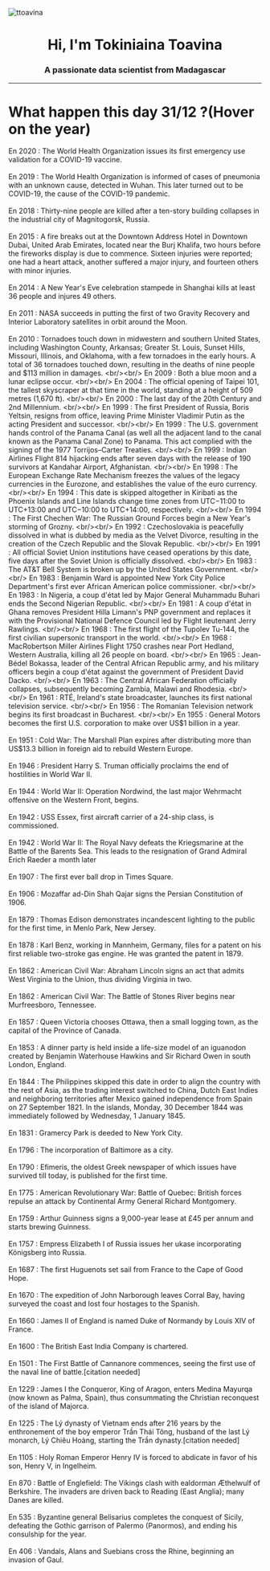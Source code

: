 
<p align="left"> <img src="https://komarev.com/ghpvc/?username=ttoavina&label=Profile%20views&color=0e75b6&style=flat" alt="ttoavina" /> </p>
<h1 align="center">Hi, I'm Tokiniaina Toavina</h1>
<h3 align="center">A passionate data scientist from Madagascar</h3>
    
<hr/>
<h1> What happen this day 31/12 ?(Hover on the year)</h1>

En 2020 : The World Health Organization issues its first emergency use validation for a COVID-19 vaccine.
<br/><br/>
En 2019 : The World Health Organization is informed of cases of pneumonia with an unknown cause, detected in Wuhan. This later turned out to be COVID-19, the cause of the COVID-19 pandemic.
<br/><br/>
En 2018 : Thirty-nine people are killed after a ten-story building collapses in the industrial city of Magnitogorsk, Russia.
<br/><br/>
En 2015 : A fire breaks out at the Downtown Address Hotel in Downtown Dubai, United Arab Emirates, located near the Burj Khalifa, two hours before the fireworks display is due to commence. Sixteen injuries were reported; one had a heart attack, another suffered a major injury, and fourteen others with minor injuries.
<br/><br/>
En 2014 : A New Year's Eve celebration stampede in Shanghai kills at least 36 people and injures 49 others.
<br/><br/>
En 2011 : NASA succeeds in putting the first of two Gravity Recovery and Interior Laboratory satellites in orbit around the Moon.
<br/><br/>
En 2010 : Tornadoes touch down in midwestern and southern United States, including Washington County, Arkansas; Greater St. Louis, Sunset Hills, Missouri, Illinois, and Oklahoma, with a few tornadoes in the early hours. A total of 36 tornadoes touched down, resulting in the deaths of nine people and $113 million in damages.
<br/><br/>
En 2009 : Both a blue moon and a lunar eclipse occur.
<br/><br/>
En 2004 : The official opening of Taipei 101, the tallest skyscraper at that time in the world, standing at a height of 509 metres (1,670 ft).
<br/><br/>
En 2000 : The last day of the 20th Century and 2nd Millennium.
<br/><br/>
En 1999 : The first President of Russia, Boris Yeltsin, resigns from office, leaving Prime Minister Vladimir Putin as the acting President and successor.
<br/><br/>
En 1999 : The U.S. government hands control of the Panama Canal (as well all the adjacent land to the canal known as the Panama Canal Zone) to Panama. This act complied with the signing of the 1977 Torrijos–Carter Treaties.
<br/><br/>
En 1999 : Indian Airlines Flight 814 hijacking ends after seven days with the release of 190 survivors at Kandahar Airport, Afghanistan.
<br/><br/>
En 1998 : The European Exchange Rate Mechanism freezes the values of the legacy currencies in the Eurozone, and establishes the value of the euro currency.
<br/><br/>
En 1994 : This date is skipped altogether in Kiribati as the Phoenix Islands and Line Islands change time zones from UTC−11:00 to UTC+13:00 and UTC−10:00 to UTC+14:00, respectively.
<br/><br/>
En 1994 : The First Chechen War: The Russian Ground Forces begin a New Year's storming of Grozny.
<br/><br/>
En 1992 : Czechoslovakia is peacefully dissolved in what is dubbed by media as the Velvet Divorce, resulting in the creation of the Czech Republic and the Slovak Republic.
<br/><br/>
En 1991 : All official Soviet Union institutions have ceased operations by this date, five days after the Soviet Union is officially dissolved.
<br/><br/>
En 1983 : The AT&T Bell System is broken up by the United States Government.
<br/><br/>
En 1983 : Benjamin Ward is appointed New York City Police Department's first ever African American police commissioner.
<br/><br/>
En 1983 : In Nigeria, a coup d'état led by Major General Muhammadu Buhari ends the Second Nigerian Republic.
<br/><br/>
En 1981 : A coup d'état in Ghana removes President Hilla Limann's PNP government and replaces it with the Provisional National Defence Council led by Flight lieutenant Jerry Rawlings.
<br/><br/>
En 1968 : The first flight of the Tupolev Tu-144, the first civilian supersonic transport in the world.
<br/><br/>
En 1968 : MacRobertson Miller Airlines Flight 1750 crashes near Port Hedland, Western Australia, killing all 26 people on board.
<br/><br/>
En 1965 : Jean-Bédel Bokassa, leader of the Central African Republic army, and his military officers begin a coup d'état against the government of President David Dacko.
<br/><br/>
En 1963 : The Central African Federation officially collapses, subsequently becoming Zambia, Malawi and Rhodesia.
<br/><br/>
En 1961 : RTÉ, Ireland's state broadcaster, launches its first national television service.
<br/><br/>
En 1956 : The Romanian Television network begins its first broadcast in Bucharest.
<br/><br/>
En 1955 : General Motors becomes the first U.S. corporation to make over US$1 billion in a year.
<br/><br/>
En 1951 : Cold War: The Marshall Plan expires after distributing more than US$13.3 billion in foreign aid to rebuild Western Europe.
<br/><br/>
En 1946 : President Harry S. Truman officially proclaims the end of hostilities in World War II.
<br/><br/>
En 1944 : World War II: Operation Nordwind, the last major Wehrmacht offensive on the Western Front, begins.
<br/><br/>
En 1942 : USS Essex, first aircraft carrier of a 24-ship class, is commissioned.
<br/><br/>
En 1942 : World War II: The Royal Navy defeats the Kriegsmarine at the Battle of the Barents Sea. This leads to the resignation of Grand Admiral Erich Raeder a month later
<br/><br/>
En 1907 : The first ever ball drop in Times Square.
<br/><br/>
En 1906 : Mozaffar ad-Din Shah Qajar signs the Persian Constitution of 1906.
<br/><br/>
En 1879 : Thomas Edison demonstrates incandescent lighting to the public for the first time, in Menlo Park, New Jersey.
<br/><br/>
En 1878 : Karl Benz, working in Mannheim, Germany, files for a patent on his first reliable two-stroke gas engine. He was granted the patent in 1879.
<br/><br/>
En 1862 : American Civil War: Abraham Lincoln signs an act that admits West Virginia to the Union, thus dividing Virginia in two.
<br/><br/>
En 1862 : American Civil War: The Battle of Stones River begins near Murfreesboro, Tennessee.
<br/><br/>
En 1857 : Queen Victoria chooses Ottawa, then a small logging town, as the capital of the Province of Canada.
<br/><br/>
En 1853 : A dinner party is held inside a life-size model of an iguanodon created by Benjamin Waterhouse Hawkins and Sir Richard Owen in south London, England.
<br/><br/>
En 1844 : The Philippines skipped this date in order to align the country with the rest of Asia, as the trading interest switched to China, Dutch East Indies and neighboring territories after Mexico gained independence from Spain on 27 September 1821. In the islands, Monday, 30 December 1844 was immediately followed by Wednesday, 1 January 1845.
<br/><br/>
En 1831 : Gramercy Park is deeded to New York City.
<br/><br/>
En 1796 : The incorporation of Baltimore as a city.
<br/><br/>
En 1790 : Efimeris, the oldest Greek newspaper of which issues have survived till today, is published for the first time.
<br/><br/>
En 1775 : American Revolutionary War: Battle of Quebec: British forces repulse an attack by Continental Army General Richard Montgomery.
<br/><br/>
En 1759 : Arthur Guinness signs a 9,000-year lease at £45 per annum and starts brewing Guinness.
<br/><br/>
En 1757 : Empress Elizabeth I of Russia issues her ukase incorporating Königsberg into Russia.
<br/><br/>
En 1687 : The first Huguenots set sail from France to the Cape of Good Hope.
<br/><br/>
En 1670 : The expedition of John Narborough leaves Corral Bay, having surveyed the coast and lost four hostages to the Spanish.
<br/><br/>
En 1660 : James II of England is named Duke of Normandy by Louis XIV of France.
<br/><br/>
En 1600 : The British East India Company is chartered.
<br/><br/>
En 1501 : The First Battle of Cannanore commences, seeing the first use of the naval line of battle.[citation needed]
<br/><br/>
En 1229 : James I the Conqueror, King of Aragon, enters Medina Mayurqa (now known as Palma, Spain), thus consummating the Christian reconquest of the island of Majorca.
<br/><br/>
En 1225 : The Lý dynasty of Vietnam ends after 216 years by the enthronement of the boy emperor Trần Thái Tông, husband of the last Lý monarch, Lý Chiêu Hoàng, starting the Trần dynasty.[citation needed]
<br/><br/>
En 1105 : Holy Roman Emperor Henry IV is forced to abdicate in favor of his son, Henry V, in Ingelheim.
<br/><br/>
En 870 : Battle of Englefield: The Vikings clash with ealdorman Æthelwulf of Berkshire. The invaders are driven back to Reading (East Anglia); many Danes are killed.
<br/><br/>
En 535 : Byzantine general Belisarius completes the conquest of Sicily, defeating the Gothic garrison of Palermo (Panormos), and ending his consulship for the year.
<br/><br/>
En 406 : Vandals, Alans and Suebians cross the Rhine, beginning an invasion of Gaul.
<br/><br/>
